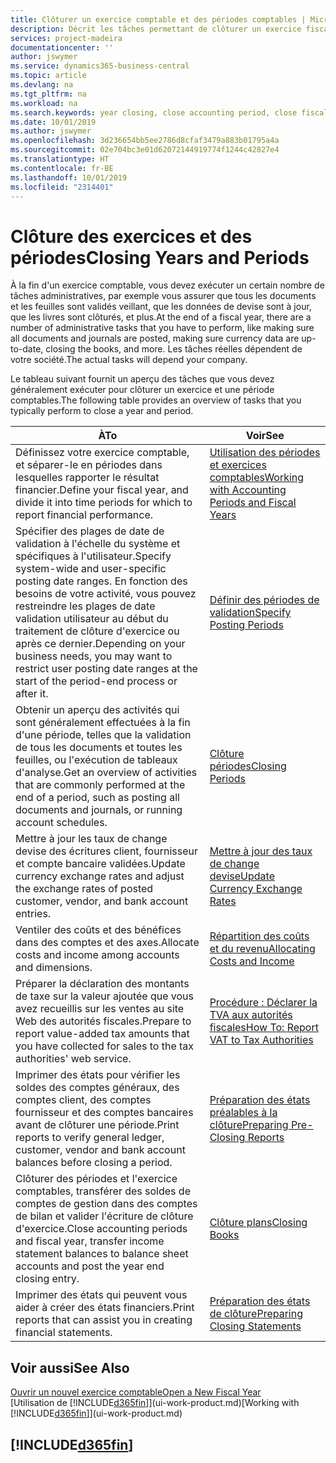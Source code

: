 ```yaml
---
title: Clôturer un exercice comptable et des périodes comptables | Microsoft Docs
description: Décrit les tâches permettant de clôturer un exercice fiscal ou une période comptable, par exemple, en vérifiant que les documents et les feuilles sont validés et en vérifiant les soldes bancaires.
services: project-madeira
documentationcenter: ''
author: jswymer
ms.service: dynamics365-business-central
ms.topic: article
ms.devlang: na
ms.tgt_pltfrm: na
ms.workload: na
ms.search.keywords: year closing, close accounting period, close fiscal year, bank account detailed trial balance
ms.date: 10/01/2019
ms.author: jswymer
ms.openlocfilehash: 3d236654bb5ee2786d8cfaf3479a883b01795a4a
ms.sourcegitcommit: 02e704bc3e01d62072144919774f1244c42827e4
ms.translationtype: HT
ms.contentlocale: fr-BE
ms.lasthandoff: 10/01/2019
ms.locfileid: "2314401"
---
```

# <a name="closing-years-and-periods"></a><span data-ttu-id="22f76-103">Clôture des exercices et des périodes</span><span class="sxs-lookup"><span data-stu-id="22f76-103">Closing Years and Periods</span></span>
<span data-ttu-id="22f76-104">À la fin d'un exercice comptable, vous devez exécuter un certain nombre de tâches administratives, par exemple vous assurer que tous les documents et les feuilles sont validés veillant, que les données de devise sont à jour, que les livres sont clôturés, et plus.</span><span class="sxs-lookup"><span data-stu-id="22f76-104">At the end of a fiscal year, there are a number of administrative tasks that you have to perform, like making sure all documents and journals are posted, making sure currency data are up-to-date, closing the books, and more.</span></span> <span data-ttu-id="22f76-105">Les tâches réelles dépendent de votre société.</span><span class="sxs-lookup"><span data-stu-id="22f76-105">The actual tasks will depend your company.</span></span>

<span data-ttu-id="22f76-106">Le tableau suivant fournit un aperçu des tâches que vous devez généralement exécuter pour clôturer un exercice et une période comptables.</span><span class="sxs-lookup"><span data-stu-id="22f76-106">The following table provides an overview of tasks that you typically perform to close a year and period.</span></span>

| <span data-ttu-id="22f76-107">À</span><span class="sxs-lookup"><span data-stu-id="22f76-107">To</span></span> | <span data-ttu-id="22f76-108">Voir</span><span class="sxs-lookup"><span data-stu-id="22f76-108">See</span></span> |
| --- | --- |
| <span data-ttu-id="22f76-109">Définissez votre exercice comptable, et séparer-le en périodes dans lesquelles rapporter le résultat financier.</span><span class="sxs-lookup"><span data-stu-id="22f76-109">Define your fiscal year, and divide it into time periods for which to report financial performance.</span></span> | [<span data-ttu-id="22f76-110">Utilisation des périodes et exercices comptables</span><span class="sxs-lookup"><span data-stu-id="22f76-110">Working with Accounting Periods and Fiscal Years</span></span>](finance-accounting-periods-and-fiscal-years.md)|
| <span data-ttu-id="22f76-111">Spécifier des plages de date de validation à l'échelle du système et spécifiques à l'utilisateur.</span><span class="sxs-lookup"><span data-stu-id="22f76-111">Specify system-wide and user-specific posting date ranges.</span></span> <span data-ttu-id="22f76-112">En fonction des besoins de votre activité, vous pouvez restreindre les plages de date validation utilisateur au début du traitement de clôture d'exercice ou après ce dernier.</span><span class="sxs-lookup"><span data-stu-id="22f76-112">Depending on your business needs, you may want to restrict user posting date ranges at the start of the period-end process or after it.</span></span> |[<span data-ttu-id="22f76-113">Définir des périodes de validation</span><span class="sxs-lookup"><span data-stu-id="22f76-113">Specify Posting Periods</span></span>](finance-how-specify-posting-periods.md) |
| <span data-ttu-id="22f76-114">Obtenir un aperçu des activités qui sont généralement effectuées à la fin d'une période, telles que la validation de tous les documents et toutes les feuilles, ou l'exécution de tableaux d'analyse.</span><span class="sxs-lookup"><span data-stu-id="22f76-114">Get an overview of activities that are commonly performed at the end of a period, such as posting all documents and journals, or running account schedules.</span></span> |[<span data-ttu-id="22f76-115">Clôture périodes</span><span class="sxs-lookup"><span data-stu-id="22f76-115">Closing Periods</span></span>](year-how-complete-period-end-processes.md) |
| <span data-ttu-id="22f76-116">Mettre à jour les taux de change devise des écritures client, fournisseur et compte bancaire validées.</span><span class="sxs-lookup"><span data-stu-id="22f76-116">Update currency exchange rates and adjust the exchange rates of posted customer, vendor, and bank account entries.</span></span> |[<span data-ttu-id="22f76-117">Mettre à jour des taux de change devise</span><span class="sxs-lookup"><span data-stu-id="22f76-117">Update Currency Exchange Rates</span></span>](finance-how-update-currencies.md) |
| <span data-ttu-id="22f76-118">Ventiler des coûts et des bénéfices dans des comptes et des axes.</span><span class="sxs-lookup"><span data-stu-id="22f76-118">Allocate costs and income among accounts and dimensions.</span></span> |[<span data-ttu-id="22f76-119">Répartition des coûts et du revenu</span><span class="sxs-lookup"><span data-stu-id="22f76-119">Allocating Costs and Income</span></span>](year-allocate-costs-income.md) |
| <span data-ttu-id="22f76-120">Préparer la déclaration des montants de taxe sur la valeur ajoutée que vous avez recueillis sur les ventes au site Web des autorités fiscales.</span><span class="sxs-lookup"><span data-stu-id="22f76-120">Prepare to report value-added tax amounts that you have collected for sales to the tax authorities' web service.</span></span> |[<span data-ttu-id="22f76-121">Procédure : Déclarer la TVA aux autorités fiscales</span><span class="sxs-lookup"><span data-stu-id="22f76-121">How To: Report VAT to Tax Authorities</span></span>](finance-how-report-vat.md)|
| <span data-ttu-id="22f76-122">Imprimer des états pour vérifier les soldes des comptes généraux, des comptes client, des comptes fournisseur et des comptes bancaires avant de clôturer une période.</span><span class="sxs-lookup"><span data-stu-id="22f76-122">Print reports to verify general ledger, customer, vendor and bank account balances before closing a period.</span></span> |[<span data-ttu-id="22f76-123">Préparation des états préalables à la clôture</span><span class="sxs-lookup"><span data-stu-id="22f76-123">Preparing Pre-Closing Reports</span></span>](year-prepare-preclose-reports.md) |
| <span data-ttu-id="22f76-124">Clôturer des périodes et l'exercice comptables, transférer des soldes de comptes de gestion dans des comptes de bilan et valider l'écriture de clôture d'exercice.</span><span class="sxs-lookup"><span data-stu-id="22f76-124">Close accounting periods and fiscal year, transfer income statement balances to balance sheet accounts and post the year end closing entry.</span></span> |[<span data-ttu-id="22f76-125">Clôture plans</span><span class="sxs-lookup"><span data-stu-id="22f76-125">Closing Books</span></span>](year-close-books.md) |
| <span data-ttu-id="22f76-126">Imprimer des états qui peuvent vous aider à créer des états financiers.</span><span class="sxs-lookup"><span data-stu-id="22f76-126">Print reports that can assist you in creating financial statements.</span></span> |[<span data-ttu-id="22f76-127">Préparation des états de clôture</span><span class="sxs-lookup"><span data-stu-id="22f76-127">Preparing Closing Statements</span></span>](year-prepare-close-statement.md) |

## <a name="see-also"></a><span data-ttu-id="22f76-128">Voir aussi</span><span class="sxs-lookup"><span data-stu-id="22f76-128">See Also</span></span>
[<span data-ttu-id="22f76-129">Ouvrir un nouvel exercice comptable</span><span class="sxs-lookup"><span data-stu-id="22f76-129">Open a New Fiscal Year</span></span>](finance-how-open-new-fiscal-year.md)  
<span data-ttu-id="22f76-130">[Utilisation de [!INCLUDE[d365fin](includes/d365fin_md.md)]](ui-work-product.md)</span><span class="sxs-lookup"><span data-stu-id="22f76-130">[Working with [!INCLUDE[d365fin](includes/d365fin_md.md)]](ui-work-product.md)</span></span>

## [!INCLUDE[d365fin](includes/free_trial_md.md)]  
 
